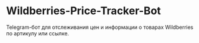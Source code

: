 # Wildberries-Price-Tracker-Bot
Telegram-бот для отслеживания цен и информации о товарах Wildberries по артикулу или ссылке.
